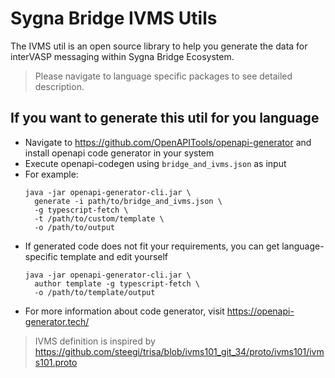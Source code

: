 # Sygna Bridge IVMS Utils
The IVMS util is an open source library to help you generate the data for interVASP messaging within Sygna Bridge Ecosystem.

> Please navigate to language specific packages to see detailed description.

## If you want to generate this util for you language
* Navigate to https://github.com/OpenAPITools/openapi-generator and install openapi code generator in your system
* Execute openapi-codegen using `bridge_and_ivms.json` as input
* For example:
  ```
  java -jar openapi-generator-cli.jar \
    generate -i path/to/bridge_and_ivms.json \
    -g typescript-fetch \
    -t /path/to/custom/template \
    -o /path/to/output
  ```
* If generated code does not fit your requirements, you can get  language-specific template and edit yourself
  ```
  java -jar openapi-generator-cli.jar \
    author template -g typescript-fetch \
    -o /path/to/template/output
  ```
* For more information about code generator, visit https://openapi-generator.tech/

> IVMS definition is inspired by https://github.com/steegi/trisa/blob/ivms101_git_34/proto/ivms101/ivms101.proto
